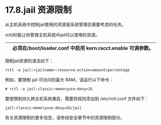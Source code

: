 # 17.8.jail 资源限制

从主机系统中控制jail使用的资源是系统管理员需要考虑的任务。

rctl(8)能让你管理主机系统中jail可以使用的资源。

|  | 必须在/boot/loader.conf 中启用 kern.racct.enable 可调参数。|
| -- | ------------------------------------------------------------- |

限制jail资源的语法如下：

```
rctl -a jail:<jailname>:resource:action=amount/percentage
```

例如，要限制 jail 可访问的最大 RAM，请运行以下命令：

```
# rctl -a jail:classic:memoryuse:deny=2G
```

要使限制持久跨主机系统重启，需要将规则添加到 /etc/rctl.conf 文件如下：

```
jail:classic:memoryuse:deny=2G/jail
```

有关资源限制的更多信息，请参阅安全章节中的资源限制部分。
